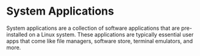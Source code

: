 # System Applications
System applications are a collection of software applications that are pre-installed on a Linux system.
These applications are typically essential user apps that come like file managers, software store, terminal emulators, and more.
